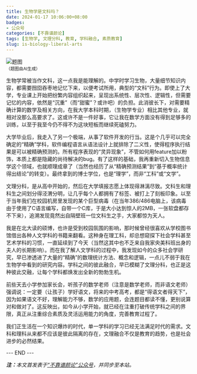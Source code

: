 ```yaml
---
title: 生物学是文科吗？
date: 2024-01-17 10:06:00+08:00
badges:
- 公众号
categories: [不靠谱颜论]
tags: [生物学, 文理分科, 教育, 学科融合, 素质教育]
slug: is-biology-liberal-arts
---
```


<div class="p-3 text-center">
  <img class="img-fluid" src="/images/2024/0117/01.png" alt="题图" style="max-width:640px">
  <div><small>（题图由AI生成）</small></div>
</div>

生物学常被当作文科，这一点我是能理解的。中学时学习生物，大量细节知识内容，都需要囫囵吞枣地记忆下来，以便考试所用，典型的“文科”行为。即使上了大学，专业课上开始把纷繁内容组织起来，呈现出系统性、层次性、逻辑性，但需要记忆的内容，依然是“沉重”（而“甜蜜”？或许吧）的负担。此消彼长下，对需要精确计算的数学及相关方向，在我大学本科时期，（生物学专业）相比其他专业，就相对没那么高要求了。这或许不是一件好事，它让我在数学方面没有得到足够多的训练，以至于我至今仍不得不为这块短板而继续死磕努力。

大学毕业后，我走入了另一个极端，从事了软件开发的行当。这是个几乎可以完全确定的“精确”学科，软件编程语言从语法设计上就排除了二义性，使得程序执行结果是可以被精确预测的。所有程序表现的“灵异现象”，不管如何用feature加以粉饰，本质上都是隐藏的尚待解决的bug。有了这样的基础，我再重新切入生物信息学这个领域，也就顺理成章了（当然也经历了从“精确预测结果”到“基于概率统计得出结论”的转变）。最终拿到的博士学位，也是“理学”，而非“工科”或“文学”。

文理分科，是从高中开始的，然后在大学填报志愿上体现得淋漓尽致。文科生和理科生之间划分得泾渭分明，让几乎每个人都拥有了标签、被打上了刻板印象。以至于当年我们在校园机房里发现的某个巨型病毒（在当年386/486电脑上，该病毒由于使用了C语言编写，自带一个C库，于是大小达到惊人的2MB，一张软盘都存不下来），追溯发现竟然出自隔壁班一位文科生之手，大家都惊为天人。

我是在北大读的硕博，也许是受到校园氛围的影响，那时候曾经很喜欢从学校图书馆借出各种人文学科的书籍来翻看。这种身在理工科，却总想窥探下社会学科甚至艺术学科的习惯，一直延续到了今天（当然这其中也不乏来自我家央美科班出身的夫人的长期影响）。而在我了解人文学科的过程中，我发现如今的众多社会学研究，早已渗透进了大量的“精确”的数理统计方法、概念和逻辑，一点儿不弱于我在生物学中看到的研究内容。学科之间的彼此融合，早已模糊了文理分科，也正是这种彼此交融，让每个学科都焕发出全新的勃勃生机。

前些天去小学参加家长会，听孩子的数学老师（注意是数学老师，而非语文老师）强调说：一定要（让孩子）学好语文，将来的中考高考，都是“得语文者得天下”，因为如果语文不好，理解能力不够，数学的应用题，会连题目都读不懂，更别说算对和做对了。这反映出，如今从小学开始，就已经在注重打破传统学科之间的界限，真正从注重综合素质及灵活运用能力的角度，完善教育过程了。

我们正生活在一个知识爆炸的时代，单一学科的学习已经无法满足时代的需求。文科和理科从来都不应该是彼此隔离的存在，文理融合不仅是教育的趋势，也是社会进步的必然结果。

<div class="p-5 text-center">--- END ---</div>

<i><b>注：</b>本文首发表于[“不靠谱颜论”公众号](https://mp.weixin.qq.com/s/kVG6tGEuTMo9yJ-GhNbm5w)，并同步至本站。</i>
